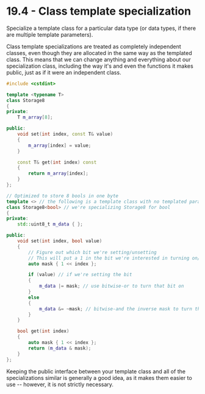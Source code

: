 # 19.4 - Class template specialization

Specialize a template class for a particular data type (or data types, if there are
multiple template parameters).

Class template specializations are treated as completely independent classes, even though
they are allocated in the same way as the templated class. This means that we can change
anything and everything about our specialization class, including the way it's and even
the functions it makes public, just as if it were an independent class.

```c++
#include <cstdint>

template <typename T>
class Storage8
{
private:
    T m_array[8];

public:
    void set(int index, const T& value)
    {
        m_array[index] = value;
    }

    const T& get(int index) const
    {
        return m_array[index];
    }
};

// Optimized to store 8 bools in one byte
template <> // the following is a template class with no templated parameters
class Storage8<bool> // we're specializing Storage8 for bool
{
private:
    std::uint8_t m_data { };

public:
    void set(int index, bool value)
    {
        // Figure out which bit we're setting/unsetting
        // This will put a 1 in the bit we're interested in turning on/off
        auto mask { 1 << index };

        if (value) // if we're setting the bit
        {
            m_data |= mask; // use bitwise-or to turn that bit on
        }
        else
        {
            m_data &= ~mask; // bitwise-and the inverse mask to turn that bit off
        }
    }

    bool get(int index)
    {
        auto mask { 1 << index };
        return (m_data & mask);
    }
};
```

Keeping the public interface between your template class and all of the specializations
similar is generally a good idea, as it makes them easier to use -- however, it is not
strictly necessary.
